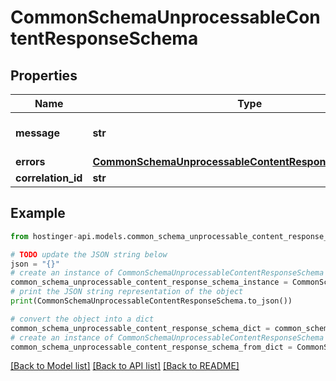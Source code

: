 # CommonSchemaUnprocessableContentResponseSchema


## Properties

Name | Type | Description | Notes
------------ | ------------- | ------------- | -------------
**message** | **str** | Validation error message | [optional] 
**errors** | [**CommonSchemaUnprocessableContentResponseSchemaErrors**](CommonSchemaUnprocessableContentResponseSchemaErrors.md) |  | [optional] 
**correlation_id** | **str** |  | [optional] 

## Example

```python
from hostinger-api.models.common_schema_unprocessable_content_response_schema import CommonSchemaUnprocessableContentResponseSchema

# TODO update the JSON string below
json = "{}"
# create an instance of CommonSchemaUnprocessableContentResponseSchema from a JSON string
common_schema_unprocessable_content_response_schema_instance = CommonSchemaUnprocessableContentResponseSchema.from_json(json)
# print the JSON string representation of the object
print(CommonSchemaUnprocessableContentResponseSchema.to_json())

# convert the object into a dict
common_schema_unprocessable_content_response_schema_dict = common_schema_unprocessable_content_response_schema_instance.to_dict()
# create an instance of CommonSchemaUnprocessableContentResponseSchema from a dict
common_schema_unprocessable_content_response_schema_from_dict = CommonSchemaUnprocessableContentResponseSchema.from_dict(common_schema_unprocessable_content_response_schema_dict)
```
[[Back to Model list]](../README.md#documentation-for-models) [[Back to API list]](../README.md#documentation-for-api-endpoints) [[Back to README]](../README.md)


